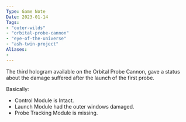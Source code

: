 ```yaml
---
Type: Game Note
Date: 2023-01-14
Tags:
- "outer-wilds"
- "orbital-probe-cannon"
- "eye-of-the-universe"
- "ash-twin-project"
Aliases:
- 
---
```

The third hologram available on the Orbital Probe Cannon, gave a status about the damage suffered after the launch of the first probe.

Basically:
- Control Module is Intact.
- Launch Module had the outer windows damaged.
- Probe Tracking Module is missing.